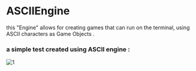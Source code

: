 # ASCIIEngine
this "Engine" allows for creating games that can run on the terminal, using ASCII characters as Game Objects .

### a simple test created using ASCII engine :

![1](https://github.com/randTdjab/ASCII-Engine/assets/126112089/89bf1a38-d04a-4358-b862-e93b86601001)
